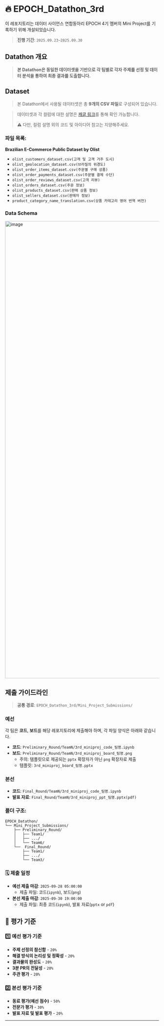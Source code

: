 # 🔥 EPOCH_Datathon_3rd
이 레포지토리는 데이터 사이언스 연합동아리 EPOCH 4기 멤버의 Mini Project를 기록하기 위해 개설되었습니다.
> **진행 기간**: `2025.09.23~2025.09.30`


## Datathon 개요
> **본 Datathon은 동일한 데이터셋을 기반으로 각 팀별로 각자 주제를 선정 및 데이터 분석을 통하여 최종 결과를 도출합니다.**

## Dataset
> 본 Datathon에서 사용될 데이터셋은 총 **9개의 CSV 파일**로 구성되어 있습니다. 

> 데이터셋과 각 컬럼에 대한 설명은 [캐글 링크](https://www.kaggle.com/datasets/olistbr/brazilian-ecommerce/data)를 통해 확인 가능합니다.
> 
> ⚠️ 다만, 컬럼 설명 외의 코드 및 아이디어 참고는 지양해주세요.

### 파일 목록:
**Brazilian E-Commerce Public Dataset by Olist**
* `olist_customers_dataset.csv(고객 및 고객 거주 도시)`
* `olist_geolocation_dataset.csv(브라질의 위경도)`
* `olist_order_items_dataset.csv(주문별 구매 상품)`
* `olist_order_payments_dataset.csv(주문별 결제 수단)`
* `olist_order_reviews_dataset.csv(고객 리뷰)`
* `olist_orders_dataset.csv(주문 정보)`
* `olist_products_dataset.csv(판매 상품 정보)`
* `olist_sellers_dataset.csv(판매자 정보)`
* `product_category_name_translation.csv(상품 카테고리 영어 번역 버전)`

### Data Schema
<img width="2486" height="1496" alt="image" src="https://github.com/user-attachments/assets/1b96a6a6-d527-462c-a993-3f40083b556b" />



## 제출 가이드라인
> **공통 경로**: `EPOCH_Datathon_3rd/Mini_Project_Submissions/`
### 예선
각 팀은 **코드**, **보드**를 해당 레포지토리에 제출해야 하며, 각 파일 양식은 아래와 같습니다.
- **코드**: `Preliminary_Round/TeamN/3rd_miniproj_code_팀명.ipynb`
- **보드**: `Preliminary_Round/TeamN/3rd_miniproj_board_팀명.png`
  - 주의: 템플릿으로 제공되는 `pptx` 확장자가 아닌 `png` 확장자로 제출
  - 템플릿: `3rd_miniproj_board_팀명.pptx`

### 본선
- **코드**: `Final_Round/TeamN/3rd_miniproj_code_팀명.ipynb`
- **발표 자료**: `Final_Round/TeamN/3rd_miniproj_ppt_팀명.pptx(pdf)`

### 폴더 구조:
```
EPOCH_Datathon/
└── Mini_Project_Submissions/
    ├── Preliminary_Round/
    │   ├── Team1/
    │   ├── .../
    │   └── Team6/
    └──  Final_Round/
        ├── Team1/
        ├── .../
        └── Team3/

```

### 🗓️ 제출 일정
- **예선 제출 마감**: `2025-09-28 05:00:00`
  - 제출 파일: 코드(`ipynb`), 보드(`png`)
- **본선 제출 마감**: `2025-09-30 19:00:00`
  - 제출 파일: 최종 코드(`ipynb`), 발표 자료(`pptx` or `pdf`)

## 💯 평가 기준
### 1️⃣ 예선 평가 기준
- **주제 선정의 참신함** - `20%`
- **해결 방식의 논리성 및 정확성** - `20%`
- **결과물의 완성도** - `20%`
- **3분 PR의 전달성** - `20%`
- **주관 평가** - `20%`

### 2️⃣ 본선 평가 기준
- **동료 평가(예선 점수)** - `50%`
- **전문가 평가** - `30%`
- **발표 자료 및 발표 평가** - `20%`

---

